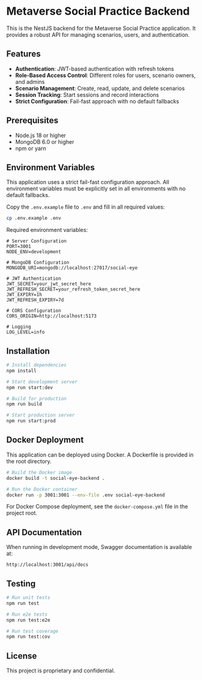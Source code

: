 # Metaverse Social Practice Backend

This is the NestJS backend for the Metaverse Social Practice application. It provides a robust API for managing scenarios, users, and authentication.

## Features

- **Authentication**: JWT-based authentication with refresh tokens
- **Role-Based Access Control**: Different roles for users, scenario owners, and admins
- **Scenario Management**: Create, read, update, and delete scenarios
- **Session Tracking**: Start sessions and record interactions
- **Strict Configuration**: Fail-fast approach with no default fallbacks

## Prerequisites

- Node.js 18 or higher
- MongoDB 6.0 or higher
- npm or yarn

## Environment Variables

This application uses a strict fail-fast configuration approach. All environment variables must be explicitly set in all environments with no default fallbacks.

Copy the `.env.example` file to `.env` and fill in all required values:

```bash
cp .env.example .env
```

Required environment variables:

```
# Server Configuration
PORT=3001
NODE_ENV=development

# MongoDB Configuration
MONGODB_URI=mongodb://localhost:27017/social-eye

# JWT Authentication
JWT_SECRET=your_jwt_secret_here
JWT_REFRESH_SECRET=your_refresh_token_secret_here
JWT_EXPIRY=1h
JWT_REFRESH_EXPIRY=7d

# CORS Configuration
CORS_ORIGIN=http://localhost:5173

# Logging
LOG_LEVEL=info
```

## Installation

```bash
# Install dependencies
npm install

# Start development server
npm run start:dev

# Build for production
npm run build

# Start production server
npm run start:prod
```

## Docker Deployment

This application can be deployed using Docker. A Dockerfile is provided in the root directory.

```bash
# Build the Docker image
docker build -t social-eye-backend .

# Run the Docker container
docker run -p 3001:3001 --env-file .env social-eye-backend
```

For Docker Compose deployment, see the `docker-compose.yml` file in the project root.

## API Documentation

When running in development mode, Swagger documentation is available at:

```
http://localhost:3001/api/docs
```

## Testing

```bash
# Run unit tests
npm run test

# Run e2e tests
npm run test:e2e

# Run test coverage
npm run test:cov
```

## License

This project is proprietary and confidential.
